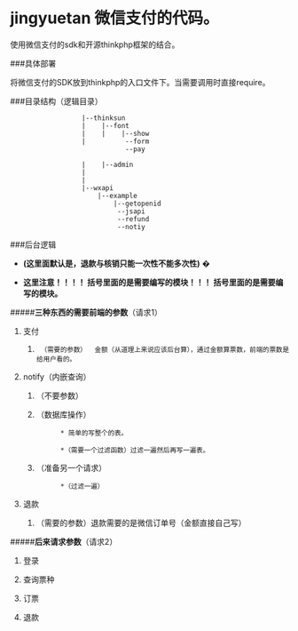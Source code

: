 # jingyuetan 微信支付的代码。 

使用微信支付的sdk和开源thinkphp框架的结合。 

###具体部署

将微信支付的SDK放到thinkphp的入口文件下。当需要调用时直接require。


###目录结构（逻辑目录）


                      |--thinksun
                      |    |--font
                      |    |    |--show
                      |          --form
                                 --pay

                      |    |--admin
                      |
                      |
                      |--wxapi
                          |--example
                              |--getopenid
                               --jsapi
                               --refund
                               --notiy
         


###后台逻辑

*    **(这里面默认是，退款与核销只能一次性不能多次性)**
�

*    **这里注意！！！！ 括号里面的是需要编写的模块！！！ 括号里面的是需要编写的模块。**

#####**三种东西的需要前端的参数**（请求1）

1.  支付
 
     1.      （需要的参数）  金额（从道理上来说应该后台算），通过金额算票数，前端的票数是给用户看的。
2.  notify（内嵌查询）
    
    1.  （不要参数）
    
    2.  （数据库操作） 
                   
                  * 简单的写整个的表。
                   
                  *（需要一个过滤函数）过滤一遍然后再写一遍表。
    
                   
    3.  （准备另一个请求）
                  
                  *（过滤一遍）
3.  退款

     1.   （需要的参数）退款需要的是微信订单号（金额直接自己写）

#####**后来请求参数**（请求2）

1.  登录

2.  查询票种

3.  订票

4.  退款

